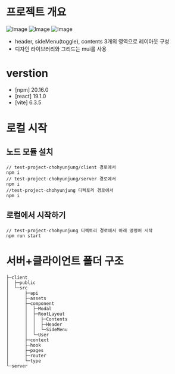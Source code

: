 # 프로젝트 개요

![Image](https://github.com/user-attachments/assets/ed15c65e-39fa-425f-8e3f-51d654a4b01f)
![Image](https://github.com/user-attachments/assets/5eee1905-f902-4a9f-9b0d-c3647ce56f67)
![Image](https://github.com/user-attachments/assets/5eee1905-f902-4a9f-9b0d-c3647ce56f67)

- header, sideMenu(toggle), contents 3개의 영역으로 레이아웃 구성
- 디자인 라이브러리와 그리드는 mui를 사용

# verstion

- [npm] 20.16.0
- [react] 19.1.0
- [vite] 6.3.5

# 로컬 시작

## 노드 모듈 설치

```
// test-project-chohyunjung/client 경로에서
npm i
// test-project-chohyunjung/server 경로에서
npm i
//test-project-chohyunjung 디렉토리 경로에서
npm i
```

## 로컬에서 시작하기

```
// test-project-chohyunjung 디렉토리 경로에서 아래 명령어 시작
npm run start

```

# 서버+클라이언트 폴더 구조

```
├─client
│  ├─public
│  └─src
│      ├─api
│      ├─assets
│      ├─component
│      │  ├─Modal
│      │  ├─RootLayout
│      │  │  ├─Contents
│      │  │  ├─Header
│      │  │  └─SideMenu
│      │  └─User
│      ├─context
│      ├─hook
│      ├─pages
│      ├─router
│      └─type
└─server

```

